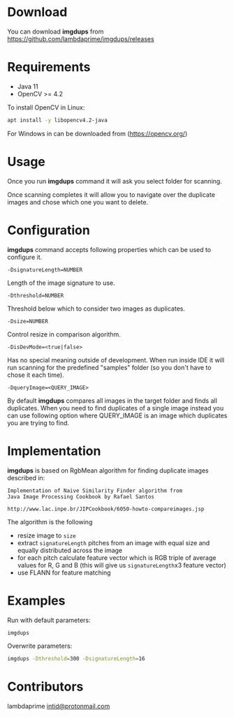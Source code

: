 # Download

You can download **imgdups** from <https://github.com/lambdaprime/imgdups/releases>

# Requirements

- Java 11
- OpenCV >= 4.2

To install OpenCV in Linux:

```bash
apt install -y libopencv4.2-java
```

For Windows in can be downloaded from (https://opencv.org/)

# Usage

Once you run **imgdups** command it will ask you select folder for scanning.

Once scanning completes it will allow you to navigate over the duplicate images and chose which one you want to delete.

# Configuration

**imgdups** command accepts following properties which can be used to configure it.

```
-DsignatureLength=NUMBER
```
Length of the image signature to use.

```
-Dthreshold=NUMBER
```
Threshold below which to consider two images as duplicates.

```
-Dsize=NUMBER
```
Control resize in comparison algorithm.

```
-DisDevMode=<true|false>
```
Has no special meaning outside of development. When run inside IDE it will run scanning for the predefined "samples" folder (so you don't have to chose it each time).

```
-DqueryImage=<QUERY_IMAGE>
```
By default **imgdups** compares all images in the target folder and finds all duplicates. When you need to find duplicates of a single image instead you can use following option where QUERY_IMAGE is an image which duplicates you are trying to find. 

# Implementation

**imgdups** is based on RgbMean algorithm for finding duplicate images described in:

```
Implementation of Naive Similarity Finder algorithm from 
Java Image Processing Cookbook by Rafael Santos

http://www.lac.inpe.br/JIPCookbook/6050-howto-compareimages.jsp
```

The algorithm is the following
- resize image to `size`
- extract `signatureLength` pitches from an image with equal size and equally distributed across the image
- for each pitch calculate feature vector which is RGB triple of average values for R, G and B (this will give us `signatureLength`x3 feature vector)
- use FLANN for feature matching

# Examples

Run with default parameters:

``` bash
imgdups
```

Overwrite parameters:

``` bash
imgdups -Dthreshold=300 -DsignatureLength=16
```

# Contributors

lambdaprime <intid@protonmail.com>
